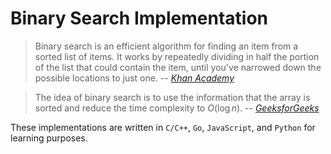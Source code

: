 # Binary Search Implementation

> Binary search is an efficient algorithm for finding an item from a sorted list of items. It works by repeatedly dividing in half the portion of the list that could contain the item, until you've narrowed down the possible locations to just one.
> -- <cite>[Khan Academy](https://www.khanacademy.org/computing/computer-science/algorithms/binary-search/a/binary-search)</cite>

> The idea of binary search is to use the information that the array is sorted and reduce the time complexity to $O(\log n)$.
> -- <cite>[GeeksforGeeks](https://www.geeksforgeeks.org/binary-search/)</cite>

These implementations are written in `C/C++`, `Go`, `JavaScript`, and `Python` for learning purposes.
